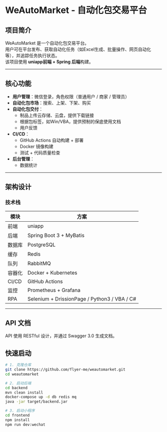 # WeAutoMarket - 自动化包交易平台

##  项目简介
WeAutoMarket 是一个自动化包交易平台。  
用户可在平台发布、获取自动化任务（如Excel生成、批量操作、网页自动化等），并追踪任务执行状态。  
该项目使用 **uniapp前端 + Spring 后端**构建。

---

##  核心功能
- **用户管理**：微信登录，角色权限（普通用户 / 商家 / 管理员）
- **自动化包市场**：搜索、上架、下架、购买
- **自动化包交付**：
  - 制品上传云存储、云盘，提供下载链接
  - 根据包标签，如Win/VBA，提供预制的保底使用文档
  - 用户反馈
- **CI/CD**：
  - GitHub Actions 自动构建 + 部署
  - Docker 镜像构建
  - 测试 + 代码质量检查
- **后台管理**：
  - 数据统计

---

##  架构设计

### 技术栈
| 模块 | 方案 |
|------|------|
| 前端 | uniapp |
| 后端 | Spring Boot 3 + MyBatis |
| 数据库 | PostgreSQL |
| 缓存 | Redis |
| 队列 | RabbitMQ |
| 容器化 | Docker + Kubernetes |
| CI/CD | GitHub Actions |
| 监控 | Prometheus + Grafana |
| RPA | Selenium + DrissionPage / Python3 / VBA / C# |

---

## API 文档
API 使用 RESTful 设计，并通过 Swagger 3.0 生成文档。  

## 快速启动
```bash
# 1. 克隆仓库
git clone https://github.com/flyer-me/weautomarket.git
cd weautomarket

# 2. 启动后端
cd backend
mvn clean install
docker-compose up -d db redis mq
java -jar target/backend.jar

# 3. 启动小程序
cd frontend
npm install
npm run dev:wechat
```